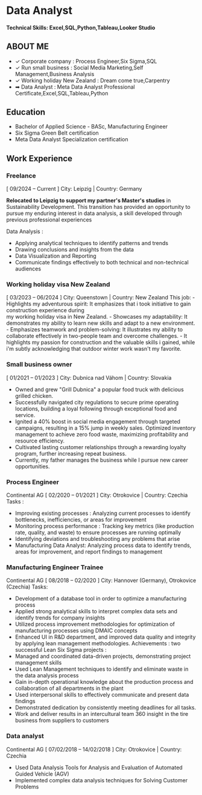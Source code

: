 # Data Analyst

#### Technical Skills: Excel,SQL,Python,Tableau,Looker Studio

## ABOUT ME
- ✓ Corporate company : Process Engineer,Six Sigma,SQL
- ✓ Run small business : Social Media Marketing,Self Management,Business Analysis
- ✓ Working holiday New Zealand : Dream come true,Carpentry
- ➡ Data Analyst : Meta Data Analyst Professional Certificate,Excel,SQL,Tableau,Python

## Education 

- Bachelor of Applied Science - BASc, Manufacturing Engineer 
- Six Sigma Green Belt certification
- Meta Data Analyst Specialization certification

## Work Experience

### Freelance 
[ 09/2024 – Current ] 
City: Leipzig | Country: Germany 

**Relocated to Leipzig to support my partner's Master's studies** in Sustainability Development. This transition has
provided an opportunity to pursue my enduring interest in data analysis, a skill developed through previous
professional experiences

Data Analysis :
- Applying analytical techniques to identify patterns and trends
- Drawing conclusions and insights from the data
- Data Visualization and Reporting
- Communicate findings effectively to both technical and non-technical audiences

### Working holiday visa New Zealand 
[ 03/2023 – 06/2024 ] 
City: Queenstown | Country: New Zealand 
This job:
    - Highlights my adventurous spirit: It emphasizes that i took initiative to gain construction experience during  
      my working holiday visa in New Zealand.
    - Showcases my adaptability: It demonstrates my ability to learn new skills and adapt to a new environment.
    - Emphasizes teamwork and problem-solving: It illustrates my ability to collaborate effectively in two-people team
      and overcome challenges.
    - It highlights my passion for construction and the valuable skills i gained, while i'm subtly acknowledging that
      outdoor winter work wasn't my favorite.

### Small business owner 
[ 01/2021 – 01/2023 ] 
City: Dubnica nad Váhom | Country: Slovakia 

  - Owned and grew "Grill Dubnica" a popular food truck with delicious grilled chicken.
  - Successfully navigated city regulations to secure prime operating locations, building a loyal following through
    exceptional food and service.
  - Ignited a 40% boost in social media engagement through targeted campaigns, resulting in a 15% jump in weekly
    sales. Optimized inventory management to achieve zero food waste, maximizing profitability and resource
    efficiency.
  - Cultivated lasting customer relationships through a rewarding loyalty program, further increasing repeat business.
  - Currently, my father manages the business while I pursue new career opportunities.


### Process Engineer 
Continental AG [ 02/2020 – 01/2021 ] 
City: Otrokovice | Country: Czechia 
Tasks :
  - Improving existing processes : Analyzing current processes to identify bottlenecks, inefficiencies, or areas for
    improvement
  - Monitoring process performance : Tracking key metrics (like production rate, quality, and waste) to ensure
    processes are running optimally
  - Identifying deviations and troubleshooting any problems that arise
  - Manufacturing Data Analyst: Analyzing process data to identify trends, areas for improvement, and report
    findings to management


### Manufacturing Engineer Trainee 
Continental AG [ 08/2018 – 02/2020 ] 
City: Hannover (Germany), Otrokovice (Czechia) 
Tasks:
  - Development of a database tool in order to optimize a manufacturing process
  - Applied strong analytical skills to interpret complex data sets and identify trends for company insights
  - Utilized process improvement methodologies for optimization of manufacturing processes using DMAIC
    concepts
  - Enhanced UI in R&D department, and improved data quality and integrity by applying lean management
    methodologies.
Achievements : two successful Lean Six Sigma projects :
  - Managed and coordinated data-driven projects, demonstrating project management skills
  - Used Lean Management techniques to identify and eliminate waste in the data analysis process
  - Gain in-depth operational knowledge about the production process and collaboration of all departments in the
    plant
  - Used interpersonal skills to effectively communicate and present data findings
  - Demonstrated dedication by consistently meeting deadlines for all tasks.
  - Work and deliver results in an intercultural team 360 insight in the tire business from suppliers to customers
  
### Data analyst 
Continental AG [ 07/02/2018 – 14/02/2018 ] 
City: Otrokovice | Country: Czechia 
  - Used Data Analysis Tools for Analysis and Evaluation of Automated Guided Vehicle (AGV)
  - Implemented complex data analysis techniques for Solving Customer Problems
